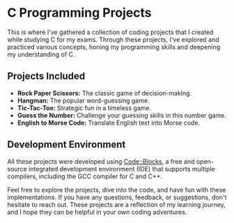 # C Programming Projects

This is where I've gathered a collection of coding projects that I created while studying C for my exams. Through these projects, I've explored and practiced various concepts, honing my programming skills and deepening my understanding of C.

## Projects Included

- **Rock Paper Scissors:** The classic game of decision-making.
- **Hangman:** The popular word-guessing game.
- **Tic-Tac-Toe:** Strategic fun in a timeless game.
- **Guess the Number:** Challenge your guessing skills in this number game.
- **English to Morse Code:** Translate English text into Morse code.

## Development Environment

All these projects were developed using [Code::Blocks](http://www.codeblocks.org/), a free and open-source integrated development environment (IDE) that supports multiple compilers, including the GCC compiler for C and C++.

Feel free to explore the projects, dive into the code, and have fun with these implementations. If you have any questions, feedback, or suggestions, don't hesitate to reach out. These projects are a reflection of my learning journey, and I hope they can be helpful in your own coding adventures.
